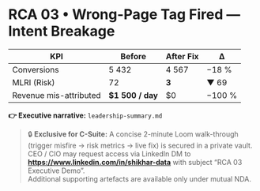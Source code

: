 # RCA 03 • Wrong-Page Tag Fired — Intent Breakage  

| KPI | Before | After Fix | Δ |
|-----|--------|-----------|---|
| Conversions | 5 432 | 4 567 | −18 % |
| MLRI (Risk) | 72 | **3** | ▼ 69 |
| Revenue mis-attributed | **$1 500 / day** | $0 | −100 % |

**👉 Executive narrative:** `leadership-summary.md`

> 🔒 **Exclusive for C-Suite:** A concise 2-minute Loom walk-through (trigger misfire → risk metrics → live fix) is secured in a private vault.  
> CEO / CIO may request access via LinkedIn DM to **https://www.linkedin.com/in/shikhar-data** with subject “RCA 03 Executive Demo”.  
> Additional supporting artefacts are available only under mutual NDA.
